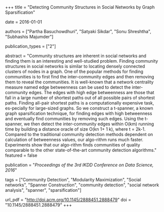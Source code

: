 +++
title = "Detecting Community Structures in Social Networks by Graph Sparsification"

date = 2016-01-01

authors = ["Partha Basuchowdhuri", "Satyaki Sikdar", "Sonu Shreshtha", "Subhashis Majumder"]

publication_types = ["2"]

abstract = "Community structures are inherent in social networks and finding them is an interesting and well-studied problem. Finding community structures in social networks is similar to locating densely connected clusters of nodes in a graph. One of the popular methods for finding communities is to first find the inter-community edges and then removing them to reveal the communities. It is well-known that a network centrality measure named edge betweenness can be used to detect the inter-community edges. The edges with high edge betweenness are those that fall in a large number of shortest paths out of all possible pairs of shortest paths. Finding all-pair shortest paths is a computationally expensive task, es-pecially for large-sized graphs. So we construct a t-spanner, a known graph sparsification technique, for finding edges with high betweenness and eventually find communities by removing such edges. Using the t-spanner, we then detect the inter-community edges within O(km) running time by building a distance oracle of size O(kn 1+ 1 k), where t = 2k-1. Compared to the traditional community detection methods dependent on calculation of betweenness values, our algo-rithm runs much faster. Experiments show that our algo-rithm finds communities of quality comparable to the other state-of-the-art community detection algorithms."
featured = false

publication = "*Proceedings of the 3rd IKDD Conference on Data Science, 2016*"

tags = ["Community Detection", "Modularity Maximization", "Social networks", "Spanner Construction", "community detection", "social network analysis", "spanner", "sparsification"]

url_pdf = "http://doi.acm.org/10.1145/2888451.2888479"
doi = "10.1145/2888451.2888479"
+++

